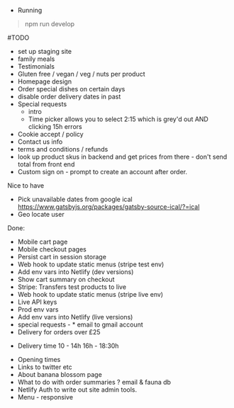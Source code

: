 * Running

> npm run develop


#TODO


* set up staging site
* family meals
* Testimonials
* Gluten free / vegan / veg / nuts per product
* Homepage design
* Order special dishes on certain days
* disable order delivery dates in past
* Special requests
  - intro 
  * Time picker allows you to select 2:15 which is grey'd out AND clicking 15h errors
* Cookie accept / policy
* Contact us info
* terms and conditions / refunds
* look up product skus in backend and get prices from there - don't send total from front end
* Custom sign on - prompt to create an account after order.

Nice to have
* Pick unavailable dates from google ical https://www.gatsbyjs.org/packages/gatsby-source-ical/?=ical
* Geo locate user

Done:
* Mobile cart page
* Mobile checkout pages
* Persist cart in session storage
* Web hook to update static menus (stripe test env)
* Add env vars into Netlify (dev versions)
* Show cart summary on checkout
* Stripe: Transfers test products to live
* Web hook to update static menus (stripe live env)
* Live API keys
* Prod env vars
* Add env vars into Netlify (live versions)
* special requests  -   * email to gmail account
* Delivery for orders over £25
- Delivery time 10 - 14h 16h - 18:30h
* Opening times
* Links to twitter etc
* About banana blossom page
* What to do with order summaries ? email & fauna db
* Netlify Auth to write out site admin tools.
* Menu - responsive
